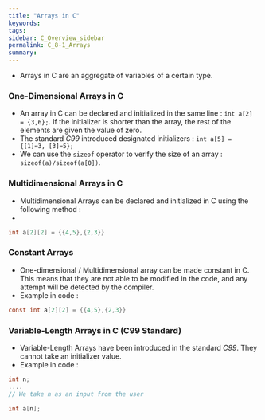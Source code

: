 ```yaml
---
title: "Arrays in C"
keywords:
tags:
sidebar: C_Overview_sidebar
permalink: C_8-1_Arrays
summary:
---
```

- Arrays in C are an aggregate of variables of a certain type.
### One-Dimensional Arrays in C
- An array in C can be declared and initialized in the same line : ```int a[2] = {3,6};```. If the initializer is shorter than the array, the rest of the elements are given the value of zero.
- The standard *C99* introduced designated initializers : ```int a[5] = {[1]=3, [3]=5};```
- We can use the ```sizeof``` operator to verify the size of an array : ```sizeof(a)/sizeof(a[0])```.

### Multidimensional Arrays in C
- Multidimensional Arrays can be declared and initialized in C using the following method : 
- 
```c
int a[2][2] = {{4,5},{2,3}}
```

### Constant Arrays
- One-dimensional / Multidimensional array can be made constant in C. This means that they are not able to be modified in the code, and any attempt will be detected by the compiler.
- Example in code : 

```c
const int a[2][2] = {{4,5},{2,3}}
```

### Variable-Length Arrays in C (C99 Standard)
- Variable-Length Arrays have been introduced in the standard *C99*. They cannot take an initializer value.
- Example in code :
```c
int n;
....
// We take n as an input from the user

int a[n];
```
